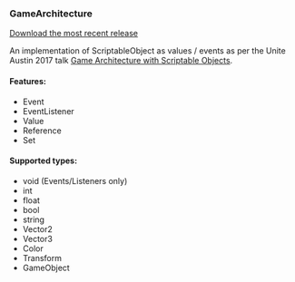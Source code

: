 ### GameArchitecture

[Download the most recent release](https://github.com/alectyre/GameArchitecture/releases/download/v0.1.0-alpha/GameArchitecture_v0.1.0.unitypackage)

An implementation of ScriptableObject as values / events as per the Unite Austin 2017 talk [Game Architecture with Scriptable Objects](https://www.youtube.com/watch?v=raQ3iHhE_Kk).

#### Features:
* Event
* EventListener
* Value
* Reference
* Set

#### Supported types:
* void (Events/Listeners only)
* int
* float
* bool
* string
* Vector2
* Vector3
* Color
* Transform
* GameObject
